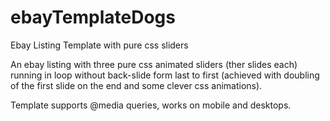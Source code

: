 # ebayTemplateDogs
Ebay Listing Template with pure css sliders

An ebay listing with three pure css animated sliders (ther slides each) running in loop without back-slide form last to first
(achieved with doubling of the first slide on the end and some clever css animations).

Template supports @media queries, works on mobile and desktops.

